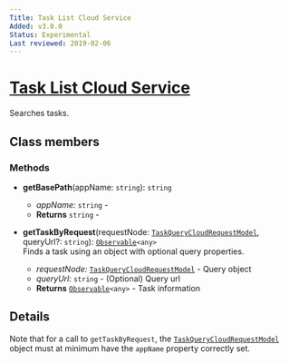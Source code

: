 ```yaml
---
Title: Task List Cloud Service
Added: v3.0.0
Status: Experimental
Last reviewed: 2019-02-06
---
```


# [Task List Cloud Service](../../../lib/process-services-cloud/src/lib/task/task-list/services/task-list-cloud.service.ts "Defined in task-list-cloud.service.ts")

Searches tasks.

## Class members

### Methods

-   **getBasePath**(appName: `string`): `string`<br/>

    -   _appName:_ `string`  - 
    -   **Returns** `string` - 

-   **getTaskByRequest**(requestNode: [`TaskQueryCloudRequestModel`](../../../lib/process-services-cloud/src/lib/task/task-list/models/filter-cloud-model.ts), queryUrl?: `string`): [`Observable`](http://reactivex.io/documentation/observable.html)`<any>`<br/>
    Finds a task using an object with optional query properties.
    -   _requestNode:_ [`TaskQueryCloudRequestModel`](../../../lib/process-services-cloud/src/lib/task/task-list/models/filter-cloud-model.ts)  - Query object
    -   _queryUrl:_ `string`  - (Optional) Query url
    -   **Returns** [`Observable`](http://reactivex.io/documentation/observable.html)`<any>` - Task information

## Details

Note that for a call to `getTaskByRequest`, the
[`TaskQueryCloudRequestModel`](../../../lib/process-services-cloud/src/lib/task/task-list/models/filter-cloud-model.ts) object
must at minimum have the `appName` property correctly set.
